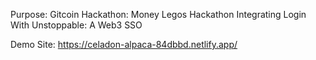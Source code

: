 Purpose:
Gitcoin Hackathon: Money Legos Hackathon
Integrating Login With Unstoppable: A Web3 SSO

Demo Site:
https://celadon-alpaca-84dbbd.netlify.app/
